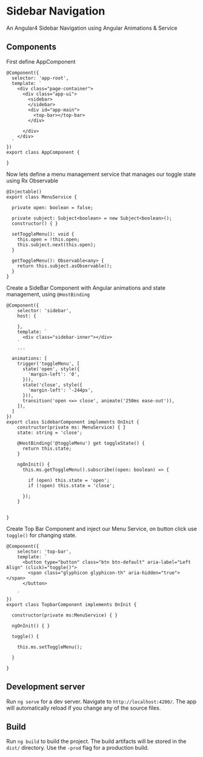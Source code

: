 # Sidebar Navigation

An Angular4 Sidebar Navigation using Angular Animations & Service
 
## Components

First define AppComponent
```
@Component({
  selector: 'app-root',
  template: `
    <div class="page-container">
      <div class="app-ui">
        <sidebar>
        </sidebar>
        <div id="app-main">
          <top-bar></top-bar>
        </div>

      </div>
    </div>
  `
})
export class AppComponent {

}

```

Now lets define a menu management service that manages our toggle state using Rx Observable

```
@Injectable()
export class MenuService {

  private open: boolean = false;

  private subject: Subject<boolean> = new Subject<boolean>();
  constructor() { }

  setToggleMenu(): void {
    this.open = !this.open;
    this.subject.next(this.open);
  }

  getToggleMenu(): Observable<any> {
    return this.subject.asObservable();
  }
}

```

Create a SideBar Component with Angular animations and state management, using `@HostBinding` 
```
@Component({
    selector: 'sidebar',
    host: {

    },
    template: `
      <div class="sidebar-inner"></div>
    `
    ...
    
  animations: [
    trigger('toggleMenu', [
      state('open', style({
        'margin-left': '0',
      })),
      state('close', style({
        'margin-left': '-244px',
      })),
      transition('open <=> close', animate('250ms ease-out')),
    ]),
  ]
})
export class SidebarComponent implements OnInit {
    constructor(private ms: MenuService) { }
    state: string = 'close';

    @HostBinding('@toggleMenu') get toggleState() {
      return this.state;
    }

    ngOnInit() {
      this.ms.getToggleMenu().subscribe((open: boolean) => {

        if (open) this.state = 'open';
        if (!open) this.state = 'close';

      });
    }


}
```

Create Top Bar Component and inject our Menu Service, on button click use `toggle()` for changing state.

```
@Component({
    selector: 'top-bar',
    template: `
      <button type="button" class="btn btn-default" aria-label="Left Align" (click)="toggle()">
        <span class="glyphicon glyphicon-th" aria-hidden="true"></span>
      </button>

    `
})
export class TopbarComponent implements OnInit {

  constructor(private ms:MenuService) { }

  ngOnInit() { }

  toggle() {

    this.ms.setToggleMenu();

  }

}

```

## Development server

Run `ng serve` for a dev server. Navigate to `http://localhost:4200/`. The app will automatically reload if you change any of the source files.

## Build

Run `ng build` to build the project. The build artifacts will be stored in the `dist/` directory. Use the `-prod` flag for a production build.

